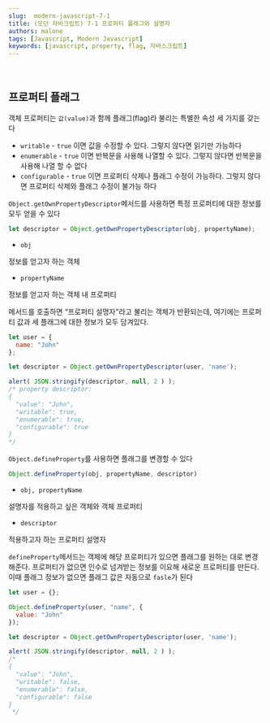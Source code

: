 ```yaml
---
slug:  modern-javascript-7-1
title: (모던 자바크립트) 7-1 프로퍼티 플래그와 설명자
authors: malone
tags: [Javascript, Modern Javascript]
keywords: [javascript, property, flag, 자바스크립트]
---
```

<br/>

## 프로퍼티 플래그

객체 프로퍼티는 `값(value)`과 함께 플래그(flag)라 불리는 특별한 속성 세 가지를 갖는다

- `writable` - `true` 이면 값을 수정할 수 있다. 그렇지 않다면 읽기만 가능하다
- `enumerable` - `true` 이면 반복문을 사용해 나열할 수 있다. 그렇지 않다면 반복문을 사용해 나열 할 수 없다
- `configurable` - `true` 이면 프로퍼티 삭제나 플래그 수정이 가능하다. 그렇지 않다면 프로퍼티 삭제와 플래그 수정이 불가능 하다

`Object.getOwnPropertyDescriptor`메서드를 사용하면 특정 프로퍼티에 대한 정보를 모두 얻을 수 있다

```jsx
let descriptor = Object.getOwnPropertyDescriptor(obj, propertyName);
```

- `obj`

정보를 얻고자 하는 객체

- `propertyName`

정보를 얻고자 하는 객체 내 프로퍼티

메서드를 호출하면 “프로퍼티 설명자"라고 불리는 객체가 반환되는데, 여기에는 프로퍼티 값과 세 플래그에 대한 정보가 모두 담겨있다.

```jsx
let user = {
  name: "John"
};

let descriptor = Object.getOwnPropertyDescriptor(user, 'name');

alert( JSON.stringify(descriptor, null, 2 ) );
/* property descriptor:
{
  "value": "John",
  "writable": true,
  "enumerable": true,
  "configurable": true
}
*/
```

`Object.defineProperty`를 사용하면 플래그를 변경할 수 있다

```jsx
Object.defineProperty(obj, propertyName, descriptor)
```

- `obj, propertyName`

설명자를 적용하고 싶은 객체와 객체 프로퍼티

- `descriptor`

적용하고자 하는 프로퍼티 설명자

`defineProperty`메서드는 객체에 해당 프로퍼티가 있으면 플래그를 원하는 대로 변경해준다. 프로퍼티가 없으면 인수로 넘겨받는 정보를 이요해 새로운 프로퍼티를 만든다. 이때 플래그 정보가 없으면 플래그 값은 자동으로 `fasle`가 된다
```jsx
let user = {};

Object.defineProperty(user, "name", {
  value: "John"
});

let descriptor = Object.getOwnPropertyDescriptor(user, 'name');

alert( JSON.stringify(descriptor, null, 2 ) );
/*
{
  "value": "John",
  "writable": false,
  "enumerable": false,
  "configurable": false
}
 */
```